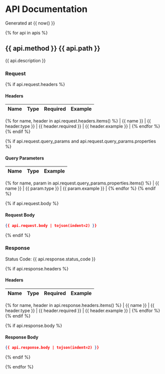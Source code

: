 # API Documentation

Generated at {{ now() }}

{% for api in apis %}
## {{ api.method }} {{ api.path }}

{{ api.description }}

### Request

{% if api.request.headers %}
#### Headers

| Name | Type | Required | Example |
|------|------|----------|---------|
{% for name, header in api.request.headers.items() %}
| {{ name }} | {{ header.type }} | {{ header.required }} | {{ header.example }} |
{% endfor %}
{% endif %}

{% if api.request.query_params and api.request.query_params.properties %}
#### Query Parameters

| Name | Type | Example |
|------|------|---------|
{% for name, param in api.request.query_params.properties.items() %}
| {{ name }} | {{ param.type }} | {{ param.example }} |
{% endfor %}
{% endif %}

{% if api.request.body %}
#### Request Body

```json
{{ api.request.body | tojson(indent=2) }}
```
{% endif %}

### Response

Status Code: {{ api.response.status_code }}

{% if api.response.headers %}
#### Headers

| Name | Type | Required | Example |
|------|------|----------|---------|
{% for name, header in api.response.headers.items() %}
| {{ name }} | {{ header.type }} | {{ header.required }} | {{ header.example }} |
{% endfor %}
{% endif %}

{% if api.response.body %}
#### Response Body

```json
{{ api.response.body | tojson(indent=2) }}
```
{% endif %}

{% endfor %} 